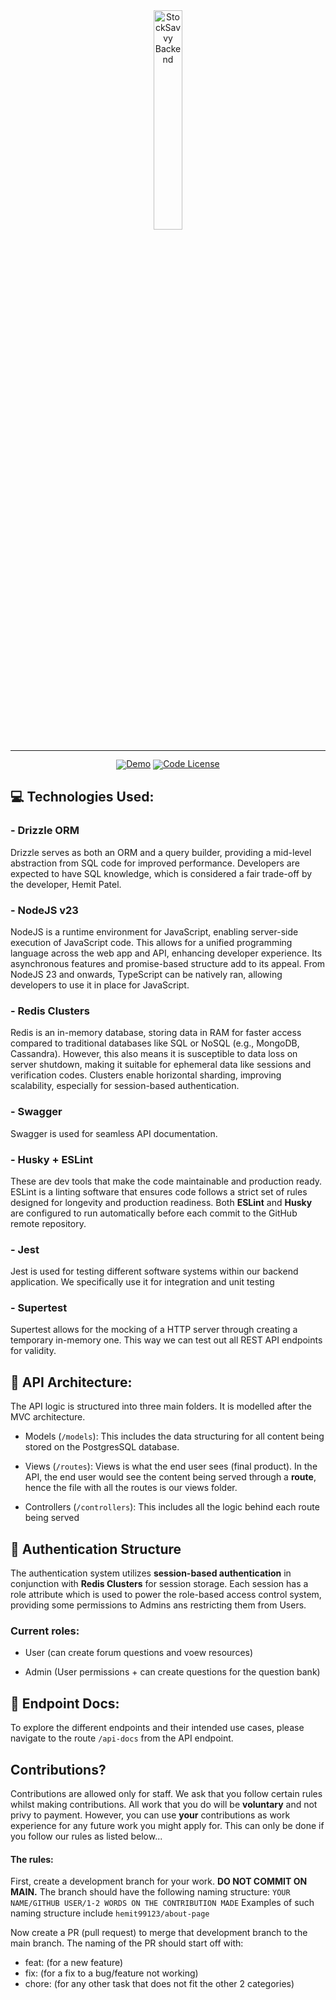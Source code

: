 <div align="center">
  <img src="https://i.postimg.cc/MKbjq2Cm/smart-20250410-132758-0000.png" width="30%" alt="StockSavvy Backend" />
</div>
<hr>
<div align="center" style="line-height: 1;">
  <a href="https://stocksavvy-backend.onrender.com/"><img alt="Demo"
    src="https://img.shields.io/badge/🚀%20Live%20Demo-API-2F80ED?color=2F80ED&logoColor=white"/></a>
  <a href="LICENSE-CODE"><img alt="Code License"
    src="https://img.shields.io/badge/Code%20License-Apache%202.0-00BFFF?color=00BFFF"/></a>
  <br>
</div>

## 💻 Technologies Used:

### - Drizzle ORM
Drizzle serves as both an ORM and a query builder, providing a mid-level abstraction from SQL code for improved performance. Developers are expected to have SQL knowledge, which is considered a fair trade-off by the developer, Hemit Patel.

### - NodeJS v23
NodeJS is a runtime environment for JavaScript, enabling server-side execution of JavaScript code. This allows for a unified programming language across the web app and API, enhancing developer experience. Its asynchronous features and promise-based structure add to its appeal. From NodeJS 23 and onwards, TypeScript can be natively ran, allowing developers to use it in place for JavaScript.

### - Redis Clusters
Redis is an in-memory database, storing data in RAM for faster access compared to traditional databases like SQL or NoSQL (e.g., MongoDB, Cassandra). However, this also means it is susceptible to data loss on server shutdown, making it suitable for ephemeral data like sessions and verification codes. Clusters enable horizontal sharding, improving scalability, especially for session-based authentication.

### - Swagger
Swagger is used for seamless API documentation.

### - Husky + ESLint
These are dev tools that make the code maintainable and production ready. ESLint is a linting software that ensures code follows a strict set of rules designed for longevity and production readiness. Both **ESLint** and **Husky** are configured to run automatically before each commit to the GitHub remote repository.

### - Jest
Jest is used for testing different software systems within our backend application. We specifically use it for integration and unit testing

### - Supertest
Supertest allows for the mocking of a HTTP server through creating a temporary in-memory one. This way we can test out all REST API endpoints for validity.

## 🧱 API Architecture:

The API logic is structured into three main folders. It is modelled after the MVC architecture. 

- Models (`/models`):
This includes the data structuring for all content being stored on the PostgresSQL database.

- Views (`/routes`):
Views is what the end user sees (final product). In the API, the end user would see the content being served through a **route**, hence the file with all the routes is our views folder.

- Controllers (`/controllers`):
This includes all the logic behind each route being served

## 🔑 Authentication Structure

The authentication system utilizes **session-based authentication** in conjunction with **Redis Clusters** for session storage. Each session has a role attribute which is used to power the role-based access control system, providing some permissions to Admins ans restricting them from Users.

### Current roles:
- User (can create forum questions and voew resources)

- Admin (User permissions + can create questions for the question bank)

## 📝 Endpoint Docs:

To explore the different endpoints and their intended use cases, please navigate to the route `/api-docs` from the API endpoint.

## Contributions?

Contributions are allowed only for staff. We ask that you follow certain rules whilst making contributions. All work that you do will be **voluntary** and not privy to payment. However, you can use **your** contributions as work experience for any future work you might apply for. This can only be done if you follow our rules as listed below...

#### The rules:

First, create a development branch for your work. **DO NOT COMMIT ON MAIN.** 
The branch should have the following naming structure: `YOUR NAME/GITHUB USER/1-2 WORDS ON THE CONTRIBUTION MADE` Examples of such naming structure include `hemit99123/about-page`

Now create a PR (pull request) to merge that development branch to the main branch. The naming of the PR should start off with:

- feat: (for a new feature)
- fix: (for a fix to a bug/feature not working)
- chore: (for any other task that does not fit the other 2 categories)
